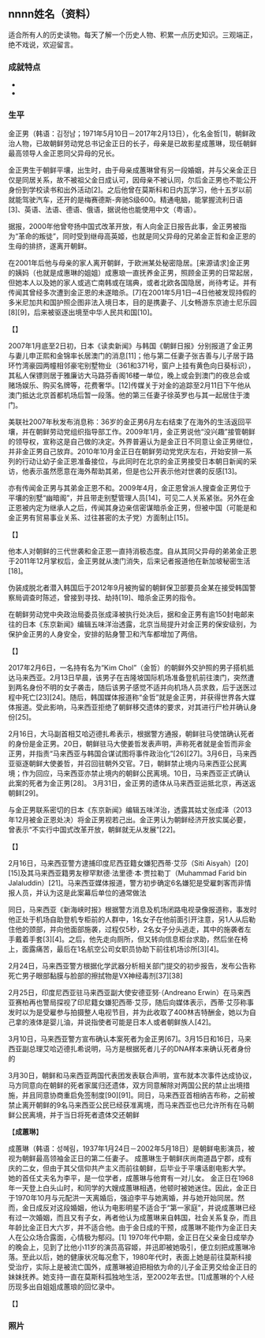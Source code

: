 ## nnnn姓名（资料）

适合所有人的历史读物。每天了解一个历史人物、积累一点历史知识。三观端正，绝不戏说，欢迎留言。  

### 成就特点

- ​
- ​


### 生平

金正男（韩语：김정남；1971年5月10日－2017年2月13日），化名金哲[1]，朝鲜政治人物，已故朝鲜劳动党总书记金正日的长子，母亲是已故影星成蕙琳，现任朝鲜最高领导人金正恩同父异母的兄长。



金正男生于朝鲜平壤，出生时，由于母亲成蕙琳曾有另一段婚姻，并与父亲金正日仅是同居关系，故不被祖父金日成认可，因母亲不被认同，尔后金正男也不能公开身份到学校读书和出外活动[2]。之后他曾在莫斯科和日内瓦学习，他十五岁以前就能驾驶汽车，还开的是梅赛德斯-奔驰S级600。精通电脑，能掌握流利日语[3]、英语、法语、德语、俄语，据说他也能使用中文（粤语）。



据报，2000年他曾夸扬中国式改革开放，有人向金正日报告此事，金正男被指为“革命的叛徒”，同时受到继母高英姬，也就是同父异母的兄弟金正哲和金正恩的生母的排挤，遂离开朝鲜。

在2001年后他与母亲的家人离开朝鲜，于欧洲某处秘密隐居。[来源请求]金正男的姨妈（也就是成惠琳的姐姐）成惠琅一直抚养金正男，照顾金正男的日常起居，但她本人以及她的家人或逃亡南韩或在瑞典，或者北欧各国隐居，尚待考证。并有传闻其曾经多次遭到金正恩的未遂暗杀。[7]在2001年5月1日─4日他被发现持假的多米尼加共和国护照企图非法入境日本，目的是携妻子、儿女畅游东京迪士尼乐园[8][9]，后来被驱逐出境至中华人民共和国[10]。



【】

2007年1月底至2日初，日本《读卖新闻》与韩国《朝鲜日报》分别报道了金正男与妻儿申正熙和金锦率长居澳门的消息[11]；他与第二任妻子张吉善与儿子居于路环竹湾豪园两幢相邻豪宅别墅物业（361和371号，窗户上挂有黄色向日葵标识），其私人保镖则居于雅廉访大马路芬香阁16楼一单位，晚上或会到澳门的夜总会或赌场娱乐、购买名牌等，花费奢华。[12]传媒关于对金的追踪至2月11日下午他从澳门抵达北京首都机场后暂一段落。他的第三任妻子徐英罗也与其一起居住于澳门。



美联社2007年秋发布消息称：36岁的金正男6月左右结束了在海外的生活返回平壤，并在朝鲜劳动党组织指导部工作。2009年1月，金正男说他“没兴趣”接管朝鲜的领导权，宣称这是自己做的决定。外界普遍认为是金正日不同意让金正男继位，并非金正男自己放弃。2010年10月金正日在朝鲜劳动党党庆左右，开始安排一系列的行动让幼子金正恩准备接位，与此同时在北京的金正男接受日本朝日新闻的采访，他表示虽然愿意在海外帮助其弟，但是也公开表示他对世袭的反感[13]。

亦有传闻金正男与其弟金正恩不和。2009年4月，金正恩曾派人搜查金正男位于平壤的别墅“幽暗阁”，并且带走别墅管理人员[14]，可见二人关系紧张。另外在金正恩被内定为继承人之后，传闻其身边亲信密谋暗杀金正男，但被中国（可能是和金正男有贸易事业关系、过往甚密的太子党）方面制止[15]。

【】

他本人对朝鲜的三代世袭和金正恩一直持消极态度。自从其同父异母的弟弟金正恩于2011年12月掌权后，金正男就从澳门消失，后来记者报道他在新加坡秘密生活[18]。

伪装成脱北者潜入韩国后于2012年9月被拘留的朝鲜保卫部要员金某在接受韩国警察局调查时陈述，曾接到寻找、劫持[19]、暗杀金正男的指令。

在朝鲜劳动党中央政治局委员张成泽被执行处决后，据和金正男有逾150封电邮来往的日本《东京新闻》编辑五味洋治透露，北京当局提升对金正男的保安级别，为保护金正男的人身安全，安排的贴身警卫和汽车都增加了两倍。

【】

2017年2月6日，一名持有名为“Kim Chol”（金哲）的朝鲜外交护照的男子搭机抵达马来西亚。2月13日早晨，该男子在吉隆坡国际机场准备登机前往澳门，突然遭到两名身份不明的女子袭击，随后该男子感觉不适并向机场人员求救，后于送医过程中死亡[23][24]。随后，韩国媒体报道称“金哲”就是金正男，并获得世界各大媒体报道。受此影响，马来西亚拒绝了朝鲜移交遗体的要求，对其进行尸检并确认身份[25]。



2月16日，大马副首相艾哈迈德扎希表示，根据警方通报，朝鲜驻马使馆确认死者的身份是金正男。20日，朝鲜驻马大使姜哲发表声明，声称死者就是金哲而非金正男，并指责“马来西亚与韩国合谋试图将事件政治化”[26][27]。3月6日，马来西亚驱逐朝鲜大使姜哲，并召回驻朝外交官。7日，朝鲜禁止境内马来西亚公民离境；作为回应，马来西亚亦禁止境内的朝鲜公民离境。10日，马来西亚正式确认此案的死者为金正男[28]。
3月31日，金正男的遗体从马来西亚运抵北京，再送返朝鲜[29]。

与金正男联系密切的日本《东京新闻》编辑五味洋治，透露其姑丈张成泽（2013年12月被金正恩处决）将金正男视若己出。金正男认为朝鲜经济开放实属必要，曾表示“不实行中国式改革开放，朝鲜就无从发展”[22]。

【】

2月16日，马来西亚警方逮捕印度尼西亚籍女嫌犯西蒂·艾莎（Siti Aisyah）[20][15]及其马来西亚籍男友穆罕默德·法里德·本·贾拉勒丁（Muhammad Farid bin Jalaluddin）[21]。马来西亚媒体报道，警方初步确定6名嫌犯是受雇刺客而非情报人员，并认为这是此案幕后单位的通常做法

同日，马来西亚《新海峡时报》根据警方消息及机场闭路电视录像报道称，事发时他正处于机场自助登机专柜前的人群中，1名女子在他前面引开注意，另1人从后勒住他的颈部，并向他面部施袭，过程仅5秒，2名女子分头逃走，其中的施袭者左手戴着手套[3][4]。之后，他先走向厕所，但又转向信息柜台求助，然后坐在椅上，面露痛苦，最后在1名航空公司女职员协助下前往机场诊所[3][4]。

2月24日，马来西亚警方根据化学武器分析相关部门提交的初步报告，发布公告称死亡男子眼部黏膜与脸部的擦拭物是VX神经毒剂[37][38]

2月25日，印度尼西亚驻马来西亚副大使安德亚努·（Andreano Erwin）在马来西亚赛柏再也警局探视了印尼籍女嫌犯西蒂·艾莎，随后向媒体表示，西蒂·艾莎称事发时以为是受雇参与拍摄整人电视节目，并为此收取了400林吉特酬金，她以为自己拿的液体是婴儿油，并说指使者可能是日本人或者朝鲜族人[42]。

3月10日，马来西亚警方宣布确认本案死者为金正男[67]。3月15日和16日，马来西亚副总理艾哈迈德扎希说明，马方是根据死者儿子的DNA样本来确认死者身份的

3月30日，朝鲜和马来西亚两国代表团发表联合声明，宣布就本次事件达成协议，马方同意向在朝鲜的死者家属归还遗体，双方同意解除对两国公民的禁止出境措施，并且同意协商重启免签制度[90][91]。同日，马来西亚首相纳吉布称，之前被禁止离开朝鲜的9名马来西亚公民已经获准离境，而马来西亚也已允许所有在马朝鲜公民离境，并于当日将死者遗体交还朝鲜





【**成蕙琳**】

成蕙琳（韩语：성혜림，1937年1月24日－2002年5月18日）是朝鲜电影演员，被视为朝鲜最高领袖金正日的第二任妻子。
成蕙琳生于朝鲜庆尚南道昌宁郡，成有庆的二女，但由于其父信仰共产主义而前往朝鲜，后毕业于平壤话剧电影大学。
她的首任丈夫名为李平，是一位学者，成蕙琳与他育有一对儿女。
金正日在1968年一天登上白头山时，和同学的大嫂成蕙琳相遇，他顿时被她迷住。因此，金正日于1970年10月与元配洪一天离婚后，强迫李平与她离婚，并与她开始同居。然而，金日成反对这段婚姻，他认为电影明星不适合于“第一家庭”，并说成蕙琳已经有过一次婚姻，而且又有子女，再者他认为成蕙琳来自韩国，社会关系复杂，而且年龄比金正日大六岁，并不适合他。由于金日成的干预，成蕙琳不能作为金正日夫人在公众场合露面，心情极为郁闷。[1]
1970年代中期，金正日在父亲金日成举办的晚会上，见到了比他小11岁的演员高容姬，并迅即被她吸引，便立刻把成蕙琳冷落。至此以后，她的健康状况每况愈下，1980年代时，表面上她是前往莫斯科接受治疗，实际上是被流亡国外，成蕙琳被迫把相依为命的儿子金正男交给金正日的妹妹抚养。她支持一直在莫斯科孤独地生活，至2002年去世。[1]成蕙琳的个人经历现多出自姐姐成蕙琅的回忆录中。







【】

### 照片

